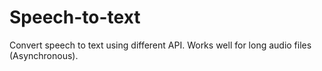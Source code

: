 # Speech-to-text

Convert speech to text using different API. Works well for long audio files (Asynchronous).
